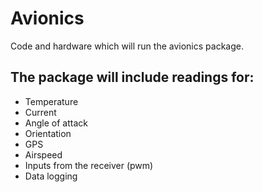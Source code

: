 # Avionics
Code and hardware which will run the avionics package.

## The package will include readings for:
- Temperature
- Current
- Angle of attack
- Orientation
- GPS
- Airspeed
- Inputs from the receiver (pwm)
- Data logging

